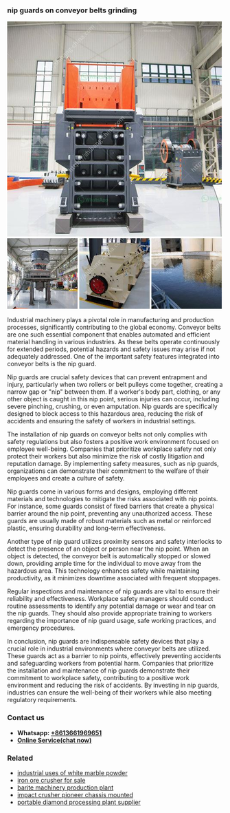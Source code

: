 <h3>nip guards on conveyor belts grinding</h3><img src='1708322780.jpg' alt=''><p>Industrial machinery plays a pivotal role in manufacturing and production processes, significantly contributing to the global economy. Conveyor belts are one such essential component that enables automated and efficient material handling in various industries. As these belts operate continuously for extended periods, potential hazards and safety issues may arise if not adequately addressed. One of the important safety features integrated into conveyor belts is the nip guard.</p><p>Nip guards are crucial safety devices that can prevent entrapment and injury, particularly when two rollers or belt pulleys come together, creating a narrow gap or "nip" between them. If a worker's body part, clothing, or any other object is caught in this nip point, serious injuries can occur, including severe pinching, crushing, or even amputation. Nip guards are specifically designed to block access to this hazardous area, reducing the risk of accidents and ensuring the safety of workers in industrial settings.</p><p>The installation of nip guards on conveyor belts not only complies with safety regulations but also fosters a positive work environment focused on employee well-being. Companies that prioritize workplace safety not only protect their workers but also minimize the risk of costly litigation and reputation damage. By implementing safety measures, such as nip guards, organizations can demonstrate their commitment to the welfare of their employees and create a culture of safety.</p><p>Nip guards come in various forms and designs, employing different materials and technologies to mitigate the risks associated with nip points. For instance, some guards consist of fixed barriers that create a physical barrier around the nip point, preventing any unauthorized access. These guards are usually made of robust materials such as metal or reinforced plastic, ensuring durability and long-term effectiveness.</p><p>Another type of nip guard utilizes proximity sensors and safety interlocks to detect the presence of an object or person near the nip point. When an object is detected, the conveyor belt is automatically stopped or slowed down, providing ample time for the individual to move away from the hazardous area. This technology enhances safety while maintaining productivity, as it minimizes downtime associated with frequent stoppages.</p><p>Regular inspections and maintenance of nip guards are vital to ensure their reliability and effectiveness. Workplace safety managers should conduct routine assessments to identify any potential damage or wear and tear on the nip guards. They should also provide appropriate training to workers regarding the importance of nip guard usage, safe working practices, and emergency procedures.</p><p>In conclusion, nip guards are indispensable safety devices that play a crucial role in industrial environments where conveyor belts are utilized. These guards act as a barrier to nip points, effectively preventing accidents and safeguarding workers from potential harm. Companies that prioritize the installation and maintenance of nip guards demonstrate their commitment to workplace safety, contributing to a positive work environment and reducing the risk of accidents. By investing in nip guards, industries can ensure the well-being of their workers while also meeting regulatory requirements.</p><h3>Contact us</h3><ul><li><strong>Whatsapp:&nbsp;<a href="https://wa.me/8613661969651">+8613661969651</a></strong></li><li><a href="https://swt.shibang-china.com/?git&amp;zhl&amp;nip guards on conveyor belts grinding"><strong>Online Service(chat now)</strong></a></li></ul><h3>Related</h3><ul><li><a href='industrial uses of white marble powder.md'>industrial uses of white marble powder</a></li><li><a href='iron ore crusher for sale.md'>iron ore crusher for sale</a></li><li><a href='barite machinery production plant.md'>barite machinery production plant</a></li><li><a href='impact crusher pioneer chassis mounted.md'>impact crusher pioneer chassis mounted</a></li><li><a href='portable diamond processing plant supplier.md'>portable diamond processing plant supplier</a></li></ul>